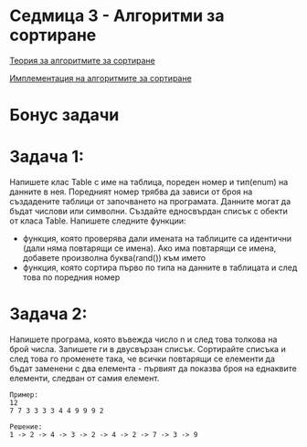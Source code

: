 # Седмица 3 - Алгоритми за сортиране

[Теория за алгоритмите за сортиране](https://github.com/AleksandrinaKovachka/Data-structures-and-algorithms/tree/main/Week03/Sort-algorithms-theory)

[Имплементация на алгоритмите за сортиране](https://github.com/AleksandrinaKovachka/Data-structures-and-algorithms/blob/main/Week03/Sort-algorithms)

Бонус задачи
=

Задача 1:
=
Напишете клас Table с име на таблица, пореден номер и тип(enum) на данните в нея. Поредният номер трябва да зависи от броя на създадените таблици от започването на програмата. Данните могат да бъдат числови или символни. Създайте едносвърдан списък с обекти от класа Table.
Напишете следните функции:
- функция, която проверява дали имената на таблиците са идентични (дали няма повтарящи се имена). Ако има повтарящи се имена, добавете произволна буква(rand()) към името
- функция, която сортира първо по типа на данните в таблицата и след това по поредния номер

Задача 2:
=
Напишете програма, която въвежда число n и след това толкова на брой числа. Запишете ги в двусвързан списък. Сортирайте списъка и след това го променете така, че всички повтарящи се елементи да бъдат заменени с два елемента - първият да показва броя на еднаквите елементи, следван от самия елемент.

```
Пример:
12
7 7 3 3 3 3 4 4 9 9 9 2

Решение:
1 -> 2 -> 4 -> 3 -> 2 -> 4 -> 2 -> 7 -> 3 -> 9

```
